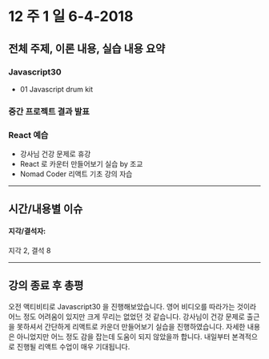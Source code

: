 # 12 주 1 일 6-4-2018

## 전체 주제, 이론 내용, 실습 내용 요약

### Javascript30

* 01 Javascript drum kit

### 중간 프로젝트 결과 발표

### React 예습

* 강사님 건강 문제로 휴강
* React 로 카운터 만들어보기 실습 by 조교
* Nomad Coder 리액트 기초 강의 자습

---

## 시간/내용별 이슈

#### 지각/결석자:

지각 2, 결석 8

---

## 강의 종료 후 총평

오전 액티비티로 Javascript30 을 진행해보았습니다. 영어 비디오를 따라가는 것이라 어느 정도 어려움이 있지만 크게 무리는 없었던 것 같습니다. 강사님이 건강 문제로 출근을 못하셔서 간단하게 리액트로 카운더 만들어보기 실습을 진행하였습니다. 자세한 내용은 아니었지만 어느 정도 감을 잡는데 도움이 되지 않았을까 합니다. 내일부터 본격적으로 진행될 리액트 수업이 매우 기대됩니다.

